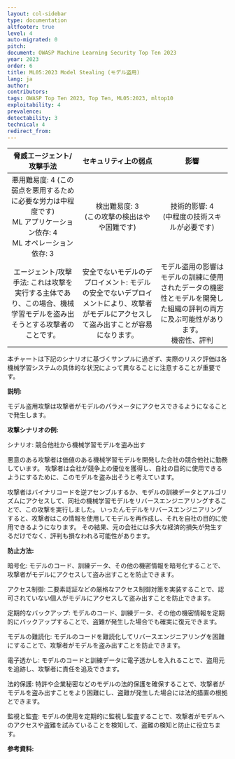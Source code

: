 ```yaml
---
layout: col-sidebar
type: documentation
altfooter: true
level: 4
auto-migrated: 0
pitch:
document: OWASP Machine Learning Security Top Ten 2023
year: 2023
order: 6
title: ML05:2023 Model Stealing (モデル盗用)
lang: ja
author:
contributors:
tags: OWASP Top Ten 2023, Top Ten, ML05:2023, mltop10
exploitability: 4
prevalence:
detectability: 3
technical: 4
redirect_from:
---
```


| 脅威エージェント/攻撃手法 | セキュリティ上の弱点 | 影響 |
|:-------------------------:|:--------------------:|:----:|
| 悪用難易度: 4 (この弱点を悪用するために必要な労力は中程度です)<br>ML アプリケーション依存: 4<br>ML オペレーション依存: 3 | 検出難易度: 3 <br>(この攻撃の検出はやや困難です) | 技術的影響: 4 <br>(中程度の技術スキルが必要です)<br> |
| エージェント/攻撃手法: これは攻撃を実行する主体であり、この場合、機械学習モデルを盗み出そうとする攻撃者のことです。 | 安全でないモデルのデプロイメント: モデルの安全でないデプロイメントにより、攻撃者がモデルにアクセスして盗み出すことが容易になります。 | モデル盗用の影響はモデルの訓練に使用されたデータの機密性とモデルを開発した組織の評判の両方に及ぶ可能性があります。<br>機密性、評判 |

本チャートは下記のシナリオに基づくサンプルに過ぎず、実際のリスク評価は各機械学習システムの具体的な状況によって異なることに注意することが重要です。



**説明:**

モデル盗用攻撃は攻撃者がモデルのパラメータにアクセスできるようになることで発生します。


**攻撃シナリオの例:**

シナリオ: 競合他社から機械学習モデルを盗み出す

悪意のある攻撃者は価値のある機械学習モデルを開発した会社の競合他社に勤務しています。
攻撃者は会社が競争上の優位を獲得し、自社の目的に使用できるようにするために、このモデルを盗み出そうと考えています。



攻撃者はバイナリコードを逆アセンブルするか、モデルの訓練データとアルゴリズムにアクセスして、同社の機械学習モデルをリバースエンジニアリングすることで、この攻撃を実行しました。
いったんモデルをリバースエンジニアリングすると、攻撃者はこの情報を使用してモデルを再作成し、それを自社の目的に使用できるようになります。
その結果、元の会社には多大な経済的損失が発生するだけでなく、評判も損なわれる可能性があります。





**防止方法:**

暗号化: モデルのコード、訓練データ、その他の機密情報を暗号化することで、攻撃者がモデルにアクセスして盗み出すことを防止できます。



アクセス制御: 二要素認証などの厳格なアクセス制御対策を実装することで、認可されていない個人がモデルにアクセスして盗み出すことを防止できます。



定期的なバックアップ: モデルのコード、訓練データ、その他の機密情報を定期的にバックアップすることで、盗難が発生した場合でも確実に復元できます。



モデルの難読化: モデルのコードを難読化してリバースエンジニアリングを困難にすることで、攻撃者がモデルを盗み出すことを防止できます。



電子透かし: モデルのコードと訓練データに電子透かしを入れることで、盗用元を追跡し、攻撃者に責任を追及できます。



法的保護: 特許や企業秘密などのモデルの法的保護を確保することで、攻撃者がモデルを盗み出すことをより困難にし、盗難が発生した場合には法的措置の根拠とできます。




監視と監査: モデルの使用を定期的に監視し監査することで、攻撃者がモデルへのアクセスや盗難を試みていることを検知して、盗難の検知と防止に役立ちます。



**参考資料:**
